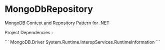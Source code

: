 # MongoDbRepository

MongoDB Context and Repository Pattern for .NET

<p>Project Dependencies : </p>
```
MongoDB.Driver
System.Runtime.InteropServices.RuntimeInformation
```
